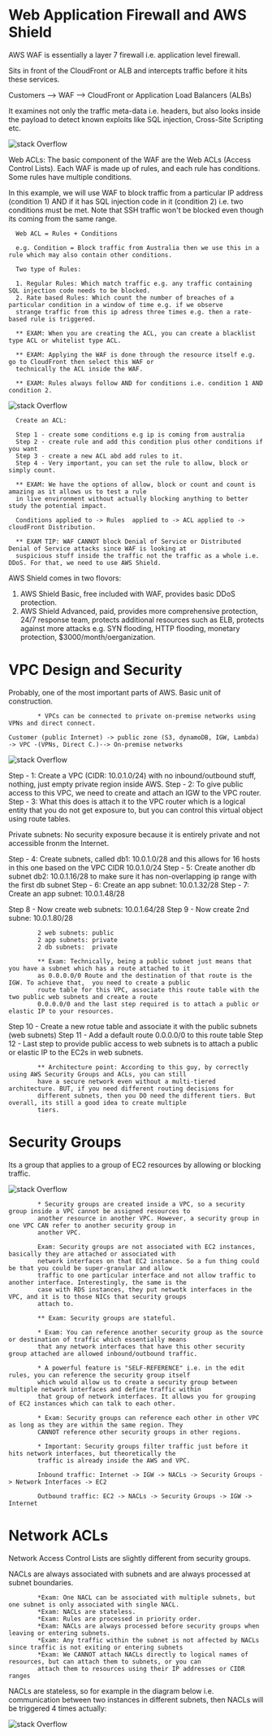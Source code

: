 # Web Application Firewall and AWS Shield

AWS WAF is essentially a layer 7 firewall i.e. application level firewall.

Sits in front of the CloudFront or ALB and intercepts traffic before it hits these services.

Customers --> WAF --> CloudFront or Application Load Balancers (ALBs)

It examines not only the traffic meta-data i.e. headers, but also looks inside the payload to detect known exploits like SQL injection, Cross-Site Scripting etc.

![stack Overflow](https://github.com/uashraf1981/AWS/blob/master/Security/awswaf.png)

Web ACLs: The basic component of the WAF are the Web ACLs (Access Control Lists). Each WAF is made up of rules, and each rule has conditions. Some rules have multiple conditions.

In this example, we will use WAF to block traffic from a particular IP address (condition 1) AND if it has SQL injection code in it (condition 2) i.e. two conditions must be met. Note that SSH traffic won't be blocked even though its coming from the same range.

      Web ACL = Rules + Conditions
      
      e.g. Condition = Block traffic from Australia then we use this in a rule which may also contain other conditions.
      
      Two type of Rules:
      
      1. Regular Rules: Which match traffic e.g. any traffic containing SQL injection code needs to be blocked.
      2. Rate based Rules: Which count the number of breaches of a particular condition in a window of time e.g. if we observe 
      strange traffic from this ip adress three times e.g. then a rate-based rule is triggered.
      
      ** EXAM: When you are creating the ACL, you can create a blacklist type ACL or whitelist type ACL.
      
      ** EXAM: Applying the WAF is done through the resource itself e.g. go to CloudFront then select this WAF or 
      technically the ACL inside the WAF.
      
      ** EXAM: Rules always follow AND for conditions i.e. condition 1 AND condition 2.
      
![stack Overflow](https://github.com/uashraf1981/AWS/blob/master/Security/wafrule.png)


      Create an ACL:
      
      Step 1 - create some conditions e.g ip is coming from australia
      Step 2 - create rule and add this condition plus other conditions if you want
      Step 3 - create a new ACL abd add rules to it.
      Step 4 - Very important, you can set the rule to allow, block or simply count.
      
      ** EXAM: We have the options of allow, block or count and count is amazing as it allows us to test a rule 
      in live environment without actually blocking anything to better study the potential impact.
      
      Conditions applied to -> Rules  applied to -> ACL applied to -> cloudFront Distribution.
      
      ** EXAM TIP: WAF CANNOT block Denial of Service or Distributed Denial of Service attacks since WAF is looking at 
      suspicious stuff inside the traffic not the traffic as a whole i.e. DDoS. For that, we need to use AWS Shield.
      
      
AWS Shield comes in two flovors:

1. AWS Shield Basic, free included with WAF, provides basic DDoS protection.
2. AWS Shield Advanced, paid, provides more comprehensive protection, 24/7 response team, protects additional resources such as ELB, protects against more attacks e.g. SYN flooding, HTTP flooding, monetary protection, $3000/month/oerganization.
 

# VPC Design and Security

Probably, one of the most important parts of AWS. Basic unit of construction.

            * VPCs can be connected to private on-premise networks using VPNs and direct connect.
            
    Customer (public Internet) -> public zone (S3, dynamoDB, IGW, Lambda) -> VPC -(VPNs, Direct C.)--> On-premise networks 

![stack Overflow](https://github.com/uashraf1981/AWS/blob/master/Security/vpc.png)

Step - 1: Create a VPC (CIDR: 10.0.1.0/24) with no inbound/outbound stuff, nothing, just empty private region inside AWS.
Step - 2: To give public access to this VPC, we need to create and attach an IGW to the VPC router.
Step - 3: What this does is attach it to the VPC router which is a logical entity that you do not get exposure to, but you can control this virtual object using route tables.

Private subnets: No security exposure because it is entirely private and not accessible fronm the Internet.

Step - 4: Create subnets, called db1: 10.0.1.0/28 and this allows for 16 hosts in this one based on the VPC CIDR 10.0.1.0/24
Step - 5: Create another db subnet db2: 10.0.1.16/28 to make sure it has non-overlapping ip range with the first db subnet
Step - 6: Create an app subnet: 10.0.1.32/28 
Step - 7: Create an app subnet: 10.0.1.48/28

Step 8 - Now create web subnets: 10.0.1.64/28
Step 9 - Now create 2nd subne:   10.0.1.80/28

            2 web subnets: public
            2 app subnets: private
            2 db subnets:  private
            
            ** Exam: Technically, being a public subnet just means that you have a subnet which has a route attached to it 
            as 0.0.0.0/0 Route and the destination of that route is the IGW. To achieve that,  you need to create a public 
            route table for this VPC, associate this route table with the two public web subnets and create a route 
            0.0.0.0/0 and the last step required is to attach a public or elastic IP to your resources.
            
Step 10 - Create a new rotue table and associate it with the public subnets (web subnets)
Step 11 - Add a default route 0.0.0.0/0 to this route table
Step 12 - Last step to provide public access to web subnets is to attach a public or elastic IP to the EC2s in web subnets.

            ** Architecture point: According to this guy, by correctly using AWS Security Groups and ACLs, you can still
            have a secure network even without a multi-tiered architecture. BUT, if you need different routing decisions for 
            different subnets, then you DO need the different tiers. But overall, its still a good idea to create multiple
            tiers.
            
# Security Groups

Its a group that applies to a group of EC2 resources by allowing or blocking traffic.

![stack Overflow](https://github.com/uashraf1981/AWS/blob/master/Security/securitygroups.png)
         
            * Security groups are created inside a VPC, so a security group inside a VPC cannot be assigned resources to 
            another resource in another VPC. However, a security group in one VPC CAN refer to another security group in 
            another VPC.
            
            Exam: Security groups are not associated with EC2 instances, basically they are attached or associated with 
            network interfaces on that EC2 instance. So a fun thing could be that you could be super-granular and allow 
            traffic to one particular interface and not allow traffic to another interface. Interestingly, the same is the 
            case with RDS instances, they put netwotk interfaces in the VPC, and it is to those NICs that security groups
            attach to.
            
            ** Exam: Security groups are stateful.
            
            * Exam: You can reference another security group as the source or destination of traffic which essentially means
            that any network interfaces that have this other security group attached are allowed inbound/outbound traffic.
            
            * A powerful feature is "SELF-REFERENCE" i.e. in the edit rules, you can reference the security group itself
            which would allow us to create a security group between multiple network interfaces and define traffic within
            that group of network interfaces. It allows you for grouping of EC2 instances which can talk to each other.
            
            * Exam: Security groups can reference each other in other VPC as long as they are within the same region. They
            CANNOT reference other security groups in other regions.
            
            * Important: Security groups filter traffic just before it hits network interfaces, but theoretically the 
            traffic is already inside the AWS and VPC.
            
            Inbound traffic: Internet -> IGW -> NACLs -> Security Groups -> Network Interfaces -> EC2
            
            Outbound traffic: EC2 -> NACLs -> Security Groups -> IGW -> Internet
            
# Network ACLs

Network Access Control Lists are slightly different from security groups.

NACLs are always associated with subnets and are always processed at subnet boundaries.

            *Exam: One NACL can be associated with multiple subnets, but one subnet is only associated with single NACL.
            *Exam: NACLs are stateless.
            *Exam: Rules are processed in priority order.
            *Exam: NACLs are always processed before security groups when leaving or entering subnets.
            *Exam: Any traffic within the subnet is not affected by NACLs since traffic is not exiting or entering subnets
            *Exam: We CANNOT attach NACLs directly to logical names of resources, but can attach them to subnets, or you can 
            attach them to resources using their IP addresses or CIDR ranges

NACLs are stateless, so for example in the diagram below i.e. communication between two instances in different subnets, then NACLs will be triggered 4 times actually:

![stack Overflow](https://github.com/uashraf1981/AWS/blob/master/Security/nacl.png)
